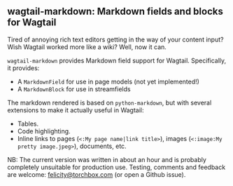 ## wagtail-markdown: Markdown fields and blocks for Wagtail

Tired of annoying rich text editors getting in the way of your content
input?  Wish Wagtail worked more like a wiki?  Well, now it can.

`wagtail-markdown` provides Markdown field support for Wagtail.
Specifically, it provides:

* A `MarkdownField` for use in page models (not yet implemented!)
* A `MarkdownBlock` for use in streamfields

The markdown rendered is based on `python-markdown`, but with several
extensions to make it actually useful in Wagtail:

* Tables.
* Code highlighting.
* Inline links to pages (`<:My page name|link title>`), images
  (`<:image:My pretty image.jpeg>`), documents, etc.

NB: The current version was written in about an hour and is probably completely 
unsuitable for production use.  Testing, comments and feedback are welcome: 
<felicity@torchbox.com> (or open a Github issue).
